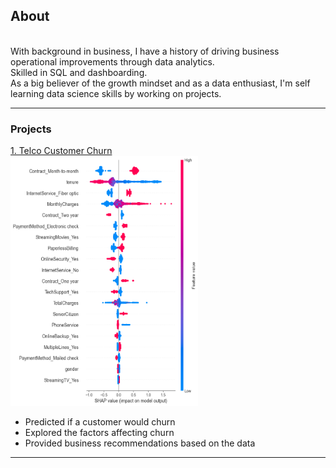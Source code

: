 ## About 
<br>
With background in business, I have a history of driving business operational improvements through data analytics.
<br>
Skilled in SQL and dashboarding.
<br>
As a big believer of the growth mindset and as a data enthusiast, I'm self learning data science skills by working on projects.

---

### Projects

[1. Telco Customer Churn](https://cezska.github.io/Telco-Customer-Churn/)
<br>
<img src="https://github.com/Cezska/Telco-Customer-Churn/blob/main/output_90_1.png?raw=true" width="300" height="400"/>
- Predicted if a customer would churn
- Explored the factors affecting churn
- Provided business recommendations based on the data



---

